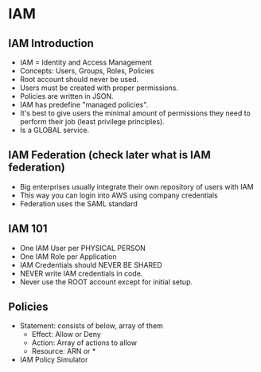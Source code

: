 # IAM

## IAM Introduction

- IAM = Identity and Access Management
- Concepts: Users, Groups, Roles, Policies
- Root account should never be used.
- Users must be created with proper permissions.
- Policies are written in JSON.
- IAM has predefine "managed policies".
- It's best to give users the minimal amount of permissions they need to perform their job (least privilege principles).
- Is a GLOBAL service.

## IAM Federation (check later what is IAM federation)

- Big enterprises usually integrate their own repository of users with IAM
- This way you can login into AWS using company credentials
- Federation uses the SAML standard

## IAM 101

- One IAM User per PHYSICAL PERSON
- One IAM Role per Application
- IAM Credentials should NEVER BE SHARED
- NEVER write IAM credentials in code.
- Never use the ROOT account except for initial setup.

## Policies

- Statement: consists of below, array of them
  - Effect: Allow or Deny
  - Action: Array of actions to allow
  - Resource: ARN or \*
- IAM Policy Simulator

